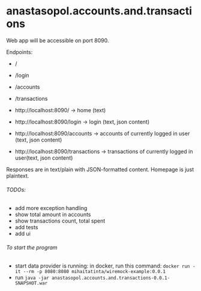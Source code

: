 # anastasopol.accounts.and.transactions

Web app will be accessible on port 8090.

Endpoints:
* /
* /login
* /accounts
* /transactions


* http://localhost:8090/ -> home (text)
* http://localhost:8090/login -> login (text, json content)
* http://localhost:8090/accounts -> accounts of currently logged in user (text, json content)
* http://localhost:8090/transactions ->  transactions of currently logged in user(text, json content)


Responses are in text/plain with JSON-formatted content. Homepage is just plaintext.


<h6>TODOs:</h6>

* add more exception handling
* show total amount in accounts
* show transactions count, total spent
* add tests
* add ui

<h6>To start the program </h6>
  
 * start data provider is running: in docker, run this command: `docker run -it --rm -p 8080:8080 mihaitatinta/wiremock-example:0.0.1`
 * run `java -jar anastasopol.accounts.and.transactions-0.0.1-SNAPSHOT.war`

